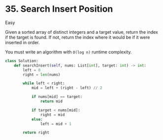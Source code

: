 # 35. Search Insert Position

Easy

Given a sorted array of distinct integers and a target value, return the index if the target is found. If not, return the index where it would be if it were inserted in order.

You must write an algorithm with `O(log n)` runtime complexity.

```python
class Solution:
    def searchInsert(self, nums: List[int], target: int) -> int:
        left = 0
        right = len(nums)

        while left < right:
            mid = left + (right - left) // 2

            if nums[mid] == target:
                return mid

            if target < nums[mid]:
                right = mid
            else:
                left = mid + 1

        return right
```
